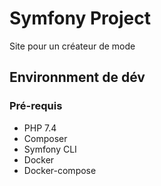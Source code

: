 # Symfony Project

Site pour un créateur de mode

## Environnment de dév

### Pré-requis

* PHP 7.4
* Composer
* Symfony CLI
* Docker
* Docker-compose

